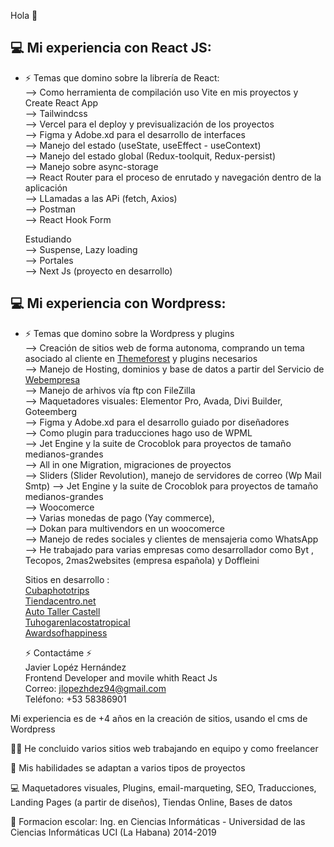 Hola 👋

<h2> 💻 Mi experiencia con React JS: </h2>

- ⚡ Temas que domino sobre la librería de React:<br/> 
--> Como herramienta de compilación uso Vite en mis proyectos y Create React App<br/>
--> Tailwindcss<br/>
--> Vercel para el deploy y previsualización de los proyectos<br/>
--> Figma y Adobe.xd para el desarrollo de interfaces  <br/>
--> Manejo del estado (useState, useEffect - useContext)<br/>
--> Manejo del estado global (Redux-toolquit, Redux-persist)<br/>
--> Manejo sobre async-storage<br/>
--> React Router para el proceso de enrutado y navegación dentro de la aplicación<br/>
--> LLamadas a las APi (fetch, Axios)<br/>
--> Postman<br/>
--> React Hook Form

    Estudiando<br/>
--> Suspense, Lazy loading<br/>
--> Portales <br/>
--> Next Js (proyecto en desarrollo) 

<h2> 💻 Mi experiencia con Wordpress: </h2>

- ⚡ Temas que domino sobre la Wordpress y plugins<br/> 
--> Creación de sitios web de forma autonoma, comprando un tema asociado al cliente en <a href="https://www.themeforest.com/">Themeforest</a> y plugins necesarios<br/>
--> Manejo de Hosting, dominios y base de datos a partir del Servicio de <a href="https://www.webempresa.com/">Webempresa</a><br/>
--> Manejo de arhivos vía ftp con FileZilla <br/>
--> Maquetadores visuales: Elementor Pro, Avada, Divi Builder, Goteemberg<br/>
--> Figma y Adobe.xd para el desarrollo guiado por diseñadores <br/>
--> Como plugin para traducciones hago uso de WPML<br/>
--> Jet Engine y la suite de Crocoblok para proyectos de tamaño medianos-grandes<br/>
--> All in one Migration, migraciones de proyectos<br/>
--> Sliders (Slider Revolution), manejo de servidores de correo (Wp Mail Smtp)
--> Jet Engine y la suite de Crocoblok para proyectos de tamaño medianos-grandes<br/>
--> Woocomerce <br/>
--> Varias monedas de pago (Yay commerce), <br/>
--> Dokan para multivendors en un woocomerce<br/>
--> Manejo de redes sociales y clientes de mensajeria como WhatsApp<br/>
--> He trabajado para varias empresas como desarrollador como Byt , Tecopos, 2mas2websites (empresa española) y Doffleini <br/>


    Sitios en desarrollo : <br>
  <a href="https://cubaphototrips.com/">Cubaphototrips</a> <br>
  <a href="https://tiendacentro.net/">Tiendacentro.net</a> <br>
  <a href="https://autotallercastell.es/">Auto Taller Castell</a> <br>
  <a href="https://www.tuhogarenlacostatropical.com/">Tuhogarenlacostatropical</a> <br>
  <a href="https://awardsofhappiness.com/">Awardsofhappiness</a>
  
  ⚡ Contactáme ⚡<br/>
Javier Lopéz Hernández<br/>
Frontend Developer and movile whith React Js<br/>
Correo: jlopezhdez94@gmail.com<br/>
Teléfono: +53 58386901

Mi experiencia es de +4 años en la creación de sitios, usando el cms de Wordpress

👨‍💻 He concluido varios sitios web trabajando en equipo y como freelancer<br/>

💯 Mis habilidades se adaptan a varios tipos de proyectos<br/>

💻 Maquetadores visuales, Plugins, email-marqueting, SEO, Traducciones, Landing Pages (a partir de diseños), Tiendas Online, Bases de datos<br/>

👯 Formacion escolar: Ing. en Ciencias Informáticas - Universidad de las Ciencias Informáticas UCI (La Habana) 2014-2019


